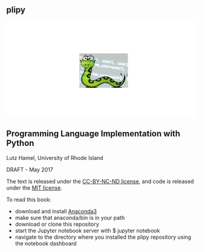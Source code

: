 
## plipy

![cover image](Notebooks/cover-image.gif)

## Programming Language Implementation with Python
Lutz Hamel, University of Rhode Island

DRAFT - May 2017

The text is released under the [CC-BY-NC-ND license](https://creativecommons.org/licenses/by-nc-nd/3.0/us/legalcode), and code is released under the [MIT license](https://opensource.org/licenses/MIT).

To read this book:
- download and install [Anaconda3](https://www.continuum.io/downloads)
- make sure that anaconda/bin is in your path
- download or clone this repository
- start the Jupyter notebook server with
  $ jupyter notebook
- navigate to the directory where you installed the plipy repository using the notebook dashboard
